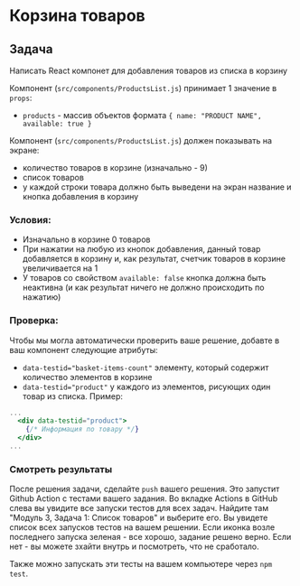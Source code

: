 # Корзина товаров

## Задача

Написать React компонет для добавления товаров из списка в корзину

Компонент (`src/components/ProductsList.js`) принимает 1 значение в `props`:

- `products` - массив объектов формата `{ name: "PRODUCT NAME", available: true }`

Компонент (`src/components/ProductsList.js`) должен показывать на экране:

- количество товаров в корзине (изначально - 9)
- список товаров
- у каждой строки товара должно быть выведени на экран название и кнопка добавления в корзину

### Условия:

- Изначально в корзине 0 товаров
- При нажатии на любую из кнопок добавления, данный товар добавляется в корзину и, как результат, счетчик товаров в корзине увеличивается на 1
- У товаров со свойством `available: false` кнопка должна быть неактивна (и как результат ничего не должно происходить по нажатию)

### Проверка:

Чтобы мы могла автоматически проверить ваше решение, добавте в ваш компонент следующие атрибуты:

- `data-testid="basket-items-count"` элементу, который содержит количество элементов в корзине
- `data-testid="product"` у каждого из элементов, рисующих один товар из списка. Пример:

```jsx
...
  <div data-testid="product">
    {/* Информация по товару */}
  </div>
...
```

### Смотреть результаты

После решения задачи, сделайте `push` вашего решения. Это запустит Github Action с тестами вашего задания.
Во вкладке Actions в GitHub слева вы увидите все запуски тестов для всех задач. Найдите там "Модуль 3, Задача 1: Список товаров" и выберите его. Вы увидете список всех запусков тестов на вашем решении.
Если иконка возле последнего запуска зеленая - все хорошо, задание решено верно. Если нет - вы можете зхайти внутрь и посмотреть, что не сработало.

Также можно запускать эти тесты на вашем компьютере через `npm test`.
